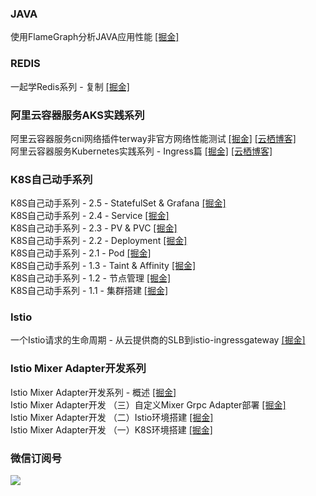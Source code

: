 
### JAVA
使用FlameGraph分析JAVA应用性能  [[掘金]](https://juejin.im/post/5d207690e51d45775746b9a4 "掘金地址")  

### REDIS
一起学Redis系列 - 复制  [[掘金]](https://juejin.im/post/5d207989e51d455a68490bed "掘金地址")  

### 阿里云容器服务AKS实践系列
阿里云容器服务cni网络插件terway非官方网络性能测试 [[掘金]](https://juejin.im/post/5d20738051882571021b12b8 "掘金地址") [[云栖博客]](https://yq.aliyun.com/articles/696639)  
阿里云容器服务Kubernetes实践系列 - Ingress篇 [[掘金]](https://juejin.im/post/5d207419e51d4550723b1464 "掘金地址") [[云栖博客]](https://yq.aliyun.com/articles/699445)  
### K8S自己动手系列
K8S自己动手系列 - 2.5 - StatefulSet & Grafana [[掘金]](https://juejin.im/post/5d2068205188251d00042ec7 "掘金地址")   
K8S自己动手系列 - 2.4 - Service [[掘金]](https://juejin.im/post/5d206ad25188253d7201c19e "掘金链接")  
K8S自己动手系列 - 2.3 - PV & PVC [[掘金]](https://juejin.im/post/5d206906f265da1bd2610d56 "掘金链接")   
K8S自己动手系列 - 2.2 - Deployment [[掘金]](https://juejin.im/post/5d20688a6fb9a07ecb0bc971 "掘金链接")  
K8S自己动手系列 - 2.1 - Pod [[掘金]](https://juejin.im/post/5d2068205188251d00042ec7 "掘金链接")  
K8S自己动手系列 - 1.3 - Taint & Affinity [[掘金]](https://juejin.im/post/5d20649ff265da1b61501982 "掘金链接")  
K8S自己动手系列 - 1.2 - 节点管理 [[掘金]](https://juejin.im/post/5d20640951882572dc2b6403 "掘金链接")  
K8S自己动手系列 - 1.1 - 集群搭建 [[掘金]](https://juejin.im/post/5d20628ee51d455d850d3b58 "掘金链接")  

### Istio
一个Istio请求的生命周期 - 从云提供商的SLB到istio-ingressgateway [[掘金]](https://juejin.im/post/5c53fa94f265da2d84105756 "掘金链接")  

### Istio Mixer Adapter开发系列
Istio Mixer Adapter开发系列 - 概述 [[掘金]](https://juejin.im/post/5c2437ede51d453fdd602234 "掘金链接")  
Istio Mixer Adapter开发 （三）自定义Mixer Grpc Adapter部署 [[掘金]](https://juejin.im/post/5c6cf2b8f265da2dd37c15fd "掘金链接")  
Istio Mixer Adapter开发 （二）Istio环境搭建 [[掘金]](https://juejin.im/post/5c6bcaf2518825627d37230d "掘金链接")  
Istio Mixer Adapter开发 （一）K8S环境搭建 [[掘金]](https://juejin.im/post/5c6ba4866fb9a049bd42de3a "掘金链接")  

### 微信订阅号
![](http://oss.zrbcool.top/Fv816XFbZB2JQazo5LHBoy2_SGVz)
